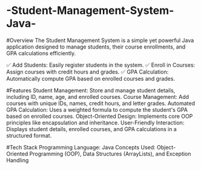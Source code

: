 # -Student-Management-System-Java-
#Overview
The Student Management System is a simple yet powerful Java application designed to manage students, their course enrollments, and GPA calculations efficiently.

✅ Add Students: Easily register students in the system.
✅ Enroll in Courses: Assign courses with credit hours and grades.
✅ GPA Calculation: Automatically compute GPA based on enrolled courses and grades.

#Features
Student Management: Store and manage student details, including ID, name, age, and enrolled courses.
Course Management: Add courses with unique IDs, names, credit hours, and letter grades.
Automated GPA Calculation: Uses a weighted formula to compute the student's GPA based on enrolled courses.
Object-Oriented Design: Implements core OOP principles like encapsulation and inheritance.
User-Friendly Interaction: Displays student details, enrolled courses, and GPA calculations in a structured format.

#Tech Stack
Programming Language: Java
Concepts Used: Object-Oriented Programming (OOP), Data Structures (ArrayLists), and Exception Handling
